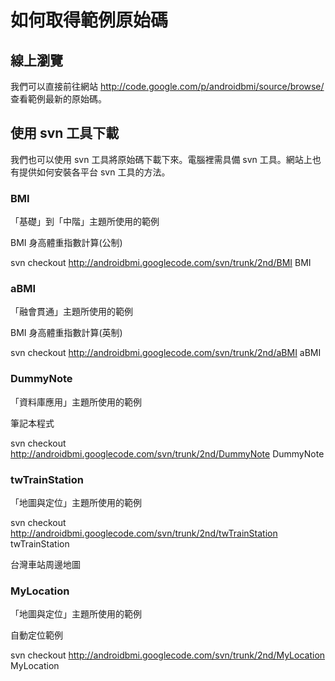 # 如何取得範例原始碼 #

## 線上瀏覽 ##

我們可以直接前往網站 http://code.google.com/p/androidbmi/source/browse/ 查看範例最新的原始碼。

## 使用 svn 工具下載 ##

我們也可以使用 svn 工具將原始碼下載下來。電腦裡需具備 svn 工具。網站上也有提供如何安裝各平台 svn 工具的方法。

### BMI ###

「基礎」到「中階」主題所使用的範例

BMI 身高體重指數計算(公制)

svn checkout http://androidbmi.googlecode.com/svn/trunk/2nd/BMI BMI

### aBMI ###

「融會貫通」主題所使用的範例

BMI 身高體重指數計算(英制)

svn checkout http://androidbmi.googlecode.com/svn/trunk/2nd/aBMI aBMI

### DummyNote ###

「資料庫應用」主題所使用的範例

筆記本程式

svn checkout http://androidbmi.googlecode.com/svn/trunk/2nd/DummyNote DummyNote

### twTrainStation ###

「地圖與定位」主題所使用的範例

svn checkout http://androidbmi.googlecode.com/svn/trunk/2nd/twTrainStation twTrainStation

台灣車站周邊地圖

### MyLocation ###

「地圖與定位」主題所使用的範例

自動定位範例

svn checkout http://androidbmi.googlecode.com/svn/trunk/2nd/MyLocation MyLocation